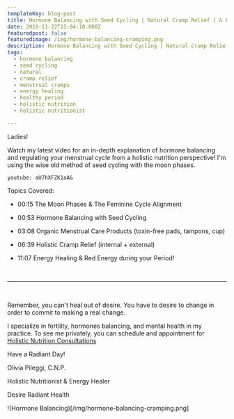 ```yaml
---
templateKey: blog-post
title: Hormone Balancing with Seed Cycling | Natural Cramp Relief | & Energy Healing for a Healthy Period!
date: 2019-11-22T15:04:10.000Z
featuredpost: false
featuredimage: /img/hormone-balancing-cramping.png
description: Hormone Balancing with Seed Cycling | Natural Cramp Relief | & Energy Healing for a Healthy Period!
tags:
  - hormone balancing
  - seed cycling
  - natural
  - cramp relief
  - menstrual cramps
  - energy healing
  - healthy period
  - holistic nutrition
  - holistic nutritionist

---
```


Ladies!

Watch my latest video for an in-depth explanation of hormone balancing and regulating your menstrual cycle from a holistic nutrition perspective! I'm using the wise old method of seed cycling with the moon phases. 

`youtube: aU7hXFZK1aA&`

Topics Covered: 

- 00:15 The Moon Phases & The Feminine Cycle Alignment 

- 00:53 Hormone Balancing with Seed Cycling 

- 03:08 Organic Menstrual Care Products (toxin-free pads, tampons, cup) 

- 06:39 Holistic Cramp Relief (internal + external) 

- 11:07 Energy Healing & Red Energy during your Period!

<br/>

---

<br/>


Remember, you can't heal out of desire. You have to desire to change in order to commit to making a real change. 

I specialize in fertility, hormones balancing, and mental health in my practice. To see me privately, you can schedule and appointment for [Holistic Nutrition Consultations](https://square.site/book/FF347440VY7EP/desire-radiant-health)

Have a Radiant Day!  

Olivia Pileggi, C.N.P. 

Holistic Nutritionist & Energy Healer 

Desire Radiant Health

!(Hormone Balancing)[/img/hormone-balancing-cramping.png]